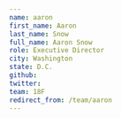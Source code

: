 ```yaml
---
name: aaron
first_name: Aaron
last_name: Snow
full_name: Aaron Snow
role: Executive Director
city: Washington
state: D.C.
github: 
twitter: 
team: 18F
redirect_from: /team/aaron
---
```

